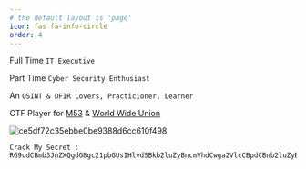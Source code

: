 ```yaml
---
# the default layout is 'page'
icon: fas fa-info-circle
order: 4
---
```


Full Time `IT Executive`

Part Time `Cyber Security Enthusiast`

An `OSINT & DFIR Lovers, Practicioner, Learner`

CTF Player for [M53](https://m53.team/)  & [World Wide Union](https://ctftime.org/team/309480/)


![ce5df72c35ebbe0be9388d6cc610f498](https://github.com/user-attachments/assets/33a3f399-96c6-4288-9481-d17aed6da60c)

```
Crack My Secret : RG9udCBmb3JnZXQgdG8gc21pbGUsIHlvdSBkb2luZyBncmVhdCwga2VlcCBpdCBnb2luZyBhbmQgeW91IHdpbGwgYWNoaWV2ZSBpdC
```
